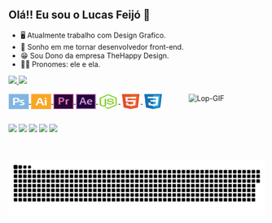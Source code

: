 ## Olá!! Eu sou o Lucas Feijó 👋

- 🖥 Atualmente trabalho com Design Grafico.
- 🎈 Sonho em me tornar desenvolvedor front-end.
- 😁 Sou Dono da empresa TheHappy Design.
- 🏳‍🌈 Pronomes: ele e ela.

 <div>
  <a href="https://github.com/loponte">
  <img height="180em" src="https://github-readme-stats.vercel.app/api?username=loponte&show_icons=true&theme=radical&include_all_commits=true&count_private=true"/>
  <img height="100em" src="https://github-readme-stats.vercel.app/api/top-langs/?username=loponte&layout=compact&langs_count=7&theme=radical"/>
</div>
  
<div style="display: inline_block"><br>
  <img align="center" alt="Lop-PS" height="30" width="40" src="https://raw.githubusercontent.com/devicons/devicon/master/icons/photoshop/photoshop-plain.svg">
  <img align="center" alt="Lop-AI" height="30" width="40" src="https://raw.githubusercontent.com/devicons/devicon/master/icons/illustrator/illustrator-plain.svg">
  <img align="center" alt="Lop-PR" height="30" width="40" src="https://raw.githubusercontent.com/devicons/devicon/master/icons/premierepro/premierepro-original.svg">
  <img align="center" alt="Lop-AF" height="30" width="40" src="https://raw.githubusercontent.com/devicons/devicon/master/icons/aftereffects/aftereffects-original.svg">
  <img align="center" alt="Lop-NodeJS" height="30" width="40" src="https://raw.githubusercontent.com/devicons/devicon/master/icons/nodejs/nodejs-original.svg">
  <img align="center" alt="Lop-HTML" height="30" width="40" src="https://raw.githubusercontent.com/devicons/devicon/master/icons/html5/html5-original.svg">
  <img align="center" alt="Lop-CSS" height="30" width="40" src="https://raw.githubusercontent.com/devicons/devicon/master/icons/css3/css3-original.svg">
  <img align="right" alt="Lop-GIF" height="130" width="150" src="https://cdn.discordapp.com/attachments/852996930740682782/882416270954364998/Lop_Gif.gif">
</div>
  
  ##
  
<div> 
  <a href="https://www.linkedin.com/in/lucas-loponte-744631164/" target="_blank"><img src="https://img.shields.io/badge/-LinkedIn-%230077B5?style=for-the-badge&logo=linkedin&logoColor=white" target="_blank"></a> 
  <a href="https://instagram.com/lucasloponte" target="_blank"><img src="https://img.shields.io/badge/-Instagram-%23E4405F?style=for-the-badge&logo=instagram&logoColor=white" target="_blank"></a>
 	<a href="https://www.twitch.tv/srloponte" target="_blank"><img src="https://img.shields.io/badge/Twitch-9146FF?style=for-the-badge&logo=twitch&logoColor=white" target="_blank"></a>
 <a href="https://discord.gg/PuV5MrKGWq" target="_blank"><img src="https://img.shields.io/badge/Discord-7289DA?style=for-the-badge&logo=discord&logoColor=white" target="_blank"></a> 
  <a href = "mailto:lucasfeijo98@gmail.com"><img src="https://img.shields.io/badge/-Gmail-%23333?style=for-the-badge&logo=gmail&logoColor=white" target="_blank"></a>
 
  ![Snake animation](https://github.com/loponte/loponte/blob/output/github-contribution-grid-snake.svg)
 
</div>

